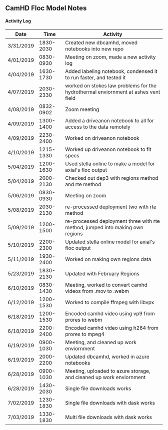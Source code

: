 ## CamHD Floc Model Notes

#### Activity Log

|Date       | Time  | Activity                         |
|-----------|------------|---                               |
| 3/31/2019 | 1830-2030  | Created new dbcamhd, moved notebooks into new repo                  |
| 4/01/2019 | 0830-0930  | Meeting on zoom, made a new activity log                 |
| 4/04/2019 | 1630-1730  | Added labeling notebook, condensed it to run faster, and tested it             |
| 4/07/2019 | 2030-2330  | worked on stokes law problems for the hydrothermal enviornment at ashes vent field      |
| 4/08/2019 | 0832-0902  | Zoom meeting            |
| 4/09/2019 | 1300-1400  | Added a driveanon notebook to all for access to the data remotely       |
| 4/09/2019 | 2230-2400  | Worked on driveanon notebook     |
| 4/10/2019 | 1215-1330  | Worked up driveanon notebook to fit specs|
| 5/04/2019 | 1200-1630  | Used stella online to make a model for axial's floc output|
| 5/04/2019 | 2000-2130  | Checked out dep3 with regions method and rte method|
| 5/06/2019 | 0830-0930  |Meeting on zoom|
| 5/08/2019 | 2030-2130  |re-processed deployment two with rte method|
| 5/09/2019 | 1200-1500  |re-processed deployment three with rte method, jumped into making own regions|
| 5/10/2019 | 2200-2300  |Updated stella online model for axial's floc output|
| 5/11/2019 | 1930-2400  |Worked on making own regions data|
| 5/23/2019 | 1830-2130  |Updated with February Regions|
| 6/10/2019 | 0830-1430  |Meeting, worked to convert camhd videos from .mov to .webm|
| 6/12/2019 | 1200-1530  |Worked to compile ffmpeg with libvpx|
| 6/18/2019 | 1200-1530  |Encoded camhd video using vp9 from prores to webm |
| 6/18/2019 | 2200-2400  |Encoded camhd video using h264 from prores to mpeg4 |
| 6/19/2019 | 0900-1030  |Meeting, and cleaned up work enviornment|
| 6/19/2019 | 2000-2200  |Updated dbcamhd, worked in azure notebooks|
| 6/28/2019 | 0900-1030  |Meeting, uploaded to azure storage, and cleaned up work enviornment|
| 6/28/2019 | 1430-2030  |Single file downloads works|
| 7/02/2019 | 1230-1830  |Single file downloads with dask works|
| 7/03/2019 | 1330-1830  |Multi file downloads with dask works|

